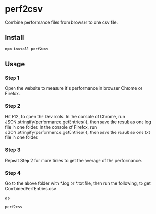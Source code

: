 # perf2csv

Combine performance files from browser to one csv file.  

## Install
```sh
npm install perf2csv
```

## Usage

### Step 1

Open the website to measure it's performance in browser Chrome or Firefox.

### Step 2

Hit F12, to open the DevTools.
In the console of Chrome, run JSON.stringify(performance.getEntries()), then save the result as one log file in one folder.
In the console of Firefox, run JSON.stringify(performance.getEntries()), then save the result as one txt file in one folder.

### Step 3

Repeat Step 2 for more times to get the average of the performance.

### Step 4

Go to the above folder with *.log or *.txt file, then run the following, to get CombinedPerfEntries.csv

 as 
```sh
perf2csv
```



